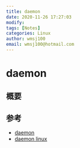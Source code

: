 ```yaml
---
title: daemon
date: 2020-11-26 17:27:03
modify: 
tags: [Notes]
categories: Linux
author: wmsj100
email: wmsj100@hotmail.com
---
```


# daemon

## 概要

## 参考

- [daemon](https://www.geeksforgeeks.org/what-is-init-d-in-linux-service-management/)
- [daemon linux](https://man7.org/linux/man-pages/man7/daemon.7.html)
